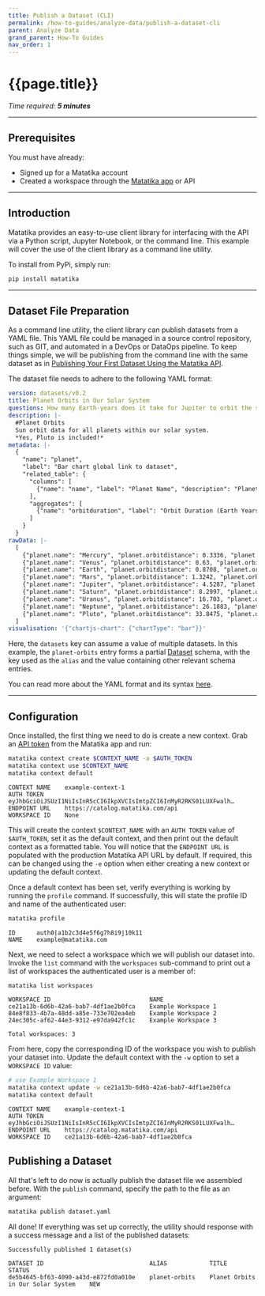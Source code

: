 ```yaml
---
title: Publish a Dataset (CLI)
permalink: /how-to-guides/analyze-data/publish-a-dataset-cli
parent: Analyze Data
grand_parent: How-To Guides
nav_order: 1
---
```


# {{page.title}}

*Time required: **5 minutes***

---

## Prerequisites

You must have already:

- Signed up for a Matatika account
- Created a workspace through the [Matatika app]({{site.matatika.links.app}}) or API

---

## Introduction

Matatika provides an easy-to-use client library for interfacing with the API via a Python script, Jupyter Notebook, or the command line. This example will cover the use of the client library as a command line utility.

To install from PyPi, simply run:

```bash
pip install matatika
```

---

## Dataset File Preparation

As a command line utility, the client library can publish datasets from a YAML file. This YAML file could be managed in a source control repository, such as GIT, and automated in a DevOps or DataOps pipeline. To keep things simple, we will be publishing from the command line with the same dataset as in [Publishing Your First Dataset Using the Matatika API]({{site.baseurl}}/how-to-guides/use-the-matatika-api/publish-a-dataset-api).

The dataset file needs to adhere to the following YAML format:

```yaml
version: datasets/v0.2
title: Planet Orbits in Our Solar System
questions: How many Earth-years does it take for Jupiter to orbit the sun?
description: |-
  #Planet Orbits
  Sun orbit data for all planets within our solar system.
  *Yes, Pluto is included!*
metadata: |-
  {
    "name": "planet",
    "label": "Bar chart global link to dataset", 
    "related_table": {
      "columns": [
        {"name": "name", "label": "Planet Name", "description": "Planet Name"}
      ], 
      "aggregates": [
        {"name": "orbitduration", "label": "Orbit Duration (Earth Years)", "description": "Orbit Duration (Earth Years)"}
      ]
    }
  }
rawData: |-
  [
    {"planet.name": "Mercury", "planet.orbitdistance": 0.3336, "planet.orbitduration": 0.25},
    {"planet.name": "Venus", "planet.orbitdistance": 0.63, "planet.orbitduration": 0.5833},
    {"planet.name": "Earth", "planet.orbitdistance": 0.8708, "planet.orbitduration": 1},
    {"planet.name": "Mars", "planet.orbitdistance": 1.3242, "planet.orbitduration": 1.9167},
    {"planet.name": "Jupiter", "planet.orbitdistance": 4.5287, "planet.orbitduration": 11.8333},
    {"planet.name": "Saturn", "planet.orbitdistance": 8.2997, "planet.orbitduration": 29.5},
    {"planet.name": "Uranus", "planet.orbitdistance": 16.703, "planet.orbitduration": 84.0833},
    {"planet.name": "Neptune", "planet.orbitdistance": 26.1883, "planet.orbitduration": 164.9167},
    {"planet.name": "Pluto", "planet.orbitdistance": 33.8475, "planet.orbitduration": 248.0833}
  ]
visualisation: '{"chartjs-chart": {"chartType": "bar"}}'
```

Here, the `datasets` key can assume a value of multiple datasets. In this example, the `planet-orbits` entry forms a partial [Dataset]({{site.baseurl}}/api/resources/datasets#dataset) schema, with the key used as the `alias` and the value containing other relevant schema entries.

You can read more about the YAML format and its syntax [here](https://yaml.org/).

---

## Configuration

Once installed, the first thing we need to do is create a new context. Grab an [API token]({{site.app_keys_url}}) from the Matatika app and run:

```bash
matatika context create $CONTEXT_NAME -a $AUTH_TOKEN
matatika context use $CONTEXT_NAME
matatika context default
```

```
CONTEXT NAME    example-context-1                                               
AUTH TOKEN      eyJhbGciOiJSUzI1NiIsInR5cCI6IkpXVCIsImtpZCI6InMyR2RKS01LUXFwalh…
ENDPOINT URL    https://catalog.matatika.com/api                                
WORKSPACE ID    None
```

This will create the context `$CONTEXT_NAME` with an `AUTH TOKEN` value of `$AUTH_TOKEN`, set it as the default context, and then print out the default context as a formatted table. You will notice that the `ENDPOINT URL` is populated with the production Matatika API URL by default. If required, this can be changed using the `-e` option when either creating a new context or updating the default context.

Once a default context has been set, verify everything is working by running the `profile` command. If successfully, this will state the profile ID and name of the authenticated user:

```bash
matatika profile
```

```
ID      auth0|a1b2c3d4e5f6g7h8i9j10k11
NAME    example@matatika.com
```

Next, we need to select a workspace which we will publish our dataset into. Invoke the `list` command with the `workspaces` sub-command to print out a list of workspaces the authenticated user is a member of:

```bash
matatika list workspaces
```

```
WORKSPACE ID                            NAME
ce21a13b-6d6b-42a6-bab7-4df1ae2b0fca    Example Workspace 1
84e8f833-4b7a-48dd-a85e-733e702ea4eb    Example Workspace 2
24ec305c-af62-44e3-9312-e97da942fc1c    Example Workspace 3

Total workspaces: 3
```

From here, copy the corresponding ID of the workspace you wish to publish your dataset into. Update the default context with the `-w` option to set a `WORKSPACE ID` value:

```bash
# use Example Workspace 1
matatika context update -w ce21a13b-6d6b-42a6-bab7-4df1ae2b0fca
matatika context default
```

```
CONTEXT NAME    example-context-1                                               
AUTH TOKEN      eyJhbGciOiJSUzI1NiIsInR5cCI6IkpXVCIsImtpZCI6InMyR2RKS01LUXFwalh…
ENDPOINT URL    https://catalog.matatika.com/api                                
WORKSPACE ID    ce21a13b-6d6b-42a6-bab7-4df1ae2b0fca
```

## Publishing a Dataset

All that's left to do now is actually publish the dataset file we assembled before. With the `publish` command, specify the path to the file as an argument:

```bash
matatika publish dataset.yaml
```

All done! If everything was set up correctly, the utility should response with a success message and a list of the published datasets:

```
Successfully published 1 dataset(s)

DATASET ID                              ALIAS            TITLE                                STATUS
de5b4645-bf63-4090-a43d-e872fd0a010e    planet-orbits    Planet Orbits in Our Solar System    NEW
```
